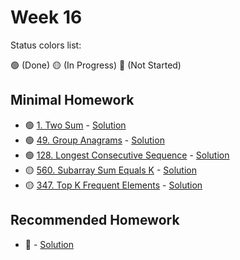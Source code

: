 # Week 16

Status colors list:

🟢 (Done)
🟡 (In Progress)
🔴 (Not Started)

## Minimal Homework

- 🟢 [1. Two Sum](https://leetcode.com/problems/two-sum/) - [Solution](TwoSum.java)
- 🟢 [49. Group Anagrams](https://leetcode.com/problems/group-anagrams/description/) - [Solution](GroupAnagrams.java)
- 🟢 [128. Longest Consecutive Sequence](https://leetcode.com/problems/longest-consecutive-sequence/description/) - [Solution](LongestConsecutiveSequence.java)
- 🟡 [560. Subarray Sum Equals K](https://leetcode.com/problems/subarray-sum-equals-k/description/) - [Solution]()
- 🟡 [347. Top K Frequent Elements](https://leetcode.com/problems/top-k-frequent-elements/description/) - [Solution]()

## Recommended Homework

- :red_circle: []() - [Solution]()
